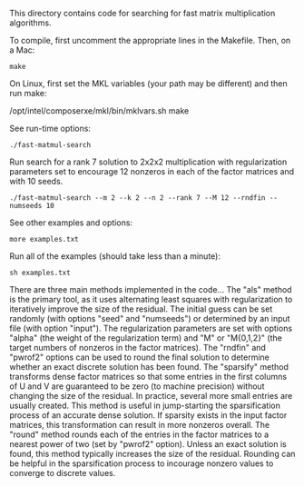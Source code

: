 This directory contains code for searching for fast matrix multiplication algorithms.

To compile, first uncomment the appropriate lines in the Makefile.
Then, on a Mac:

    make

On Linux, first set the MKL variables (your path may be different) and then run make:

   /opt/intel/composerxe/mkl/bin/mklvars.sh 
   make

See run-time options:

    ./fast-matmul-search

Run search for a rank 7 solution to 2x2x2 multiplication with regularization parameters set to encourage 12 nonzeros in each of the factor matrices and with 10 seeds.

    ./fast-matmul-search --m 2 --k 2 --n 2 --rank 7 --M 12 --rndfin --numseeds 10

See other examples and options:

    more examples.txt

Run all of the examples (should take less than a minute):

    sh examples.txt


There are three main methods implemented in the code...
    The "als" method is the primary tool, as it uses alternating least squares with regularization to iteratively improve the size of the residual.  The initial guess can be set randomly (with options "seed" and "numseeds") or determined by an input file (with option "input").  The regularization parameters are set with options "alpha" (the weight of the regularization term) and "M" or "M{0,1,2}" (the target numbers of nonzeros in the factor matrices).  The "rndfin" and "pwrof2" options can be used to round the final solution to determine whether an exact discrete solution has been found.
    The "sparsify" method transforms dense factor matrices so that some entries in the first columns of U and V are guaranteed to be zero (to machine precision) without changing the size of the residual.  In practice, several more small entries are usually created.  This method is useful in jump-starting the sparsification process of an accurate dense solution.  If sparsity exists in the input factor matrices, this transformation can result in more nonzeros overall.
    The "round" method rounds each of the entries in the factor matrices to a nearest power of two (set by "pwrof2" option).  Unless an exact solution is found, this method typically increases the size of the residual.  Rounding can be helpful in the sparsification process to incourage nonzero values to converge to discrete values.
  

